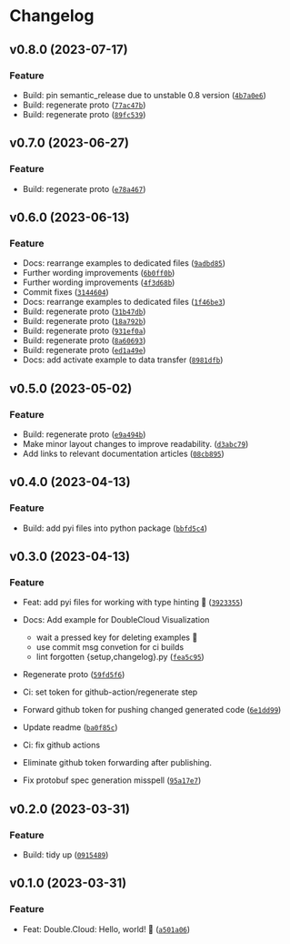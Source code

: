 # Changelog

<!--next-version-placeholder-->

## v0.8.0 (2023-07-17)

### Feature

* Build: pin semantic_release due to unstable 0.8 version ([`4b7a0e6`](https://github.com/doublecloud/python-sdk/commit/4b7a0e68839ab0db14c43eefc079cf52cc15603a))
* Build: regenerate proto ([`77ac47b`](https://github.com/doublecloud/python-sdk/commit/77ac47b0069b46a2359c473c972e5738783b07c6))
* Build: regenerate proto ([`89fc539`](https://github.com/doublecloud/python-sdk/commit/89fc5397d6558ab04470168bcc80634ef207f267))

## v0.7.0 (2023-06-27)

### Feature

* Build: regenerate proto ([`e78a467`](https://github.com/doublecloud/python-sdk/commit/e78a467e8ffe589813b748357b52d06007b16032))

## v0.6.0 (2023-06-13)

### Feature

* Docs: rearrange examples to dedicated files ([`9adbd85`](https://github.com/doublecloud/python-sdk/commit/9adbd856b37f0ae2f5595fab3b9de43475cb95ae))
* Further wording improvements ([`6b0ff0b`](https://github.com/doublecloud/python-sdk/commit/6b0ff0b34b321327965d0c48dc76acaf3593cf60))
* Further wording improvements ([`4f3d68b`](https://github.com/doublecloud/python-sdk/commit/4f3d68beb03757b0b575d51e6713301b0553476c))
* Commit fixes ([`3144604`](https://github.com/doublecloud/python-sdk/commit/31446043431302fceaa44ab62263ac0eaa1f356a))
* Docs: rearrange examples to dedicated files ([`1f46be3`](https://github.com/doublecloud/python-sdk/commit/1f46be3177c934248187c6b10510cbca0faee48f))
* Build: regenerate proto ([`31b47db`](https://github.com/doublecloud/python-sdk/commit/31b47db17f326a670e31ee6e1878f1be722fa77b))
* Build: regenerate proto ([`18a792b`](https://github.com/doublecloud/python-sdk/commit/18a792b6294acf3fd0e280cc0104463ceb1297ee))
* Build: regenerate proto ([`931ef0a`](https://github.com/doublecloud/python-sdk/commit/931ef0a750dc7edc5e34b8aad0b111d2c05c56d8))
* Build: regenerate proto ([`8a60693`](https://github.com/doublecloud/python-sdk/commit/8a606935ab2498b9774702637e074e45e18c9400))
* Build: regenerate proto ([`ed1a49e`](https://github.com/doublecloud/python-sdk/commit/ed1a49e1d25fd84da7307f5fa915767d03dbedeb))
* Docs: add activate example to data transfer ([`8981dfb`](https://github.com/doublecloud/python-sdk/commit/8981dfb47aac4a34e8882830c7d99d54cb585a61))

## v0.5.0 (2023-05-02)
### Feature
* Build: regenerate proto ([`e9a494b`](https://github.com/doublecloud/python-sdk/commit/e9a494b8b59865d9444f40626fa85955d55bde9f))
* Make minor layout changes to improve readability. ([`d3abc79`](https://github.com/doublecloud/python-sdk/commit/d3abc797502410e3b6db58ed8a8e22500b652a0f))
* Add links to relevant documentation articles ([`08cb895`](https://github.com/doublecloud/python-sdk/commit/08cb895b750ed0188db524c74784581e8752c38b))

## v0.4.0 (2023-04-13)
### Feature
* Build: add pyi files into python package ([`bbfd5c4`](https://github.com/doublecloud/python-sdk/commit/bbfd5c4d01d227f40fb6906c1f0b99cc316ca2f0))

## v0.3.0 (2023-04-13)
### Feature
* Feat: add pyi files for working with type hinting 🦆 ([`3923355`](https://github.com/doublecloud/python-sdk/commit/392335512f9d285b16fb738eea21512c1cf45d8a))
* Docs: Add example for DoubleCloud Visualization

  * wait a pressed key for deleting examples 🫡
  * use commit msg convetion for ci builds
  * lint forgotten {setup,changelog}.py ([`fea5c95`](https://github.com/doublecloud/python-sdk/commit/fea5c9529dd49eb175f57607b00acdaf7b196e49))
* Regenerate proto ([`59fd5f6`](https://github.com/doublecloud/python-sdk/commit/59fd5f6d7ba8d66c4bd8fb4ee30ce1488a7dc571))
* Ci: set token for github-action/regenerate step

* Forward github token for pushing changed generated code ([`6e1dd99`](https://github.com/doublecloud/python-sdk/commit/6e1dd99f8d9a85c38428a628daf442d3d0d9ec66))
* Update readme ([`ba0f85c`](https://github.com/doublecloud/python-sdk/commit/ba0f85c0cb955c010b7afa54629c8d5cb1949590))
* Ci: fix github actions

* Eliminate github token forwarding after publishing.
* Fix protobuf spec generation misspell ([`95a17e7`](https://github.com/doublecloud/python-sdk/commit/95a17e7dd354601bf55b71d7c7d8bfba45372165))

## v0.2.0 (2023-03-31)
### Feature
* Build: tidy up ([`0915489`](https://github.com/doublecloud/python-sdk/commit/0915489b94234c9241cb2904c90a6c79fe683fc7))

## v0.1.0 (2023-03-31)
### Feature
* Feat: Double.Cloud: Hello, world! 🚀 ([`a501a06`](https://github.com/doublecloud/python-sdk/commit/a501a065cf9715cb564a88de792951125fbd3300))
